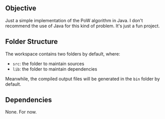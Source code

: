 ## Objective

Just a simple implementation of the PoW algorithm in Java. I don't recommend the use of Java for this kind of problem. It's just a fun project.

## Folder Structure

The workspace contains two folders by default, where:

- `src`: the folder to maintain sources
- `lib`: the folder to maintain dependencies

Meanwhile, the compiled output files will be generated in the `bin` folder by default.

## Dependencies

None. For now.